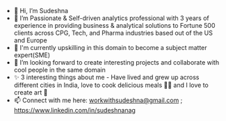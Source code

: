 - 👋 Hi, I’m Sudeshna
- 👀 I’m Passionate & Self-driven analytics professional  with 3 years of experience in providing business & analytical solutions to Fortune 500 clients 
across CPG, Tech, and Pharma industries based out of the US and Europe
- 🌱 I'm currently upskilling in this domain to become a subject matter expert(SME)
- 💞️ I’m looking forward to create interesting projects and collaborate with cool people in the same domain
- ✨ 3 interesting things about me - Have lived and grew up across different cities in India, love to cook delicious meals 👩‍🍳 and I love to create art 🎨
- 📫 Connect with me here: workwithsudeshna@gmail.com ; https://www.linkedin.com/in/sudeshnanag
 

<!---
analyticswithSudeshna/analyticswithSudeshna is a ✨ special ✨ repository because its `README.md` (this file) appears on your GitHub profile.
You can click the Preview link to take a look at your changes.
--->
